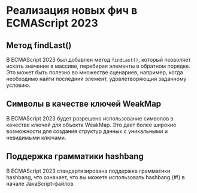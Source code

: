 
# Реализация новых фич в ECMAScript 2023

## Метод findLast()

В ECMAScript 2023 был добавлен метод `findLast()`, который позволяет искать значение в массиве, перебирая элементы в обратном порядке. Это может быть полезно во множестве сценариев, например, когда необходимо найти последний элемент, удовлетворяющий заданному условию.

## Символы в качестве ключей WeakMap

В ECMAScript 2023 будет разрешено использование символов в качестве ключей для объекта WeakMap. Это дает более широкие возможности для создания структур данных с уникальными и невидимыми ключами.

## Поддержка грамматики hashbang

В ECMAScript 2023 стандартизирована поддержка грамматики hashbang, что означает, что вы можете использовать hashbang (#!) в начале JavaScript-файлов.
